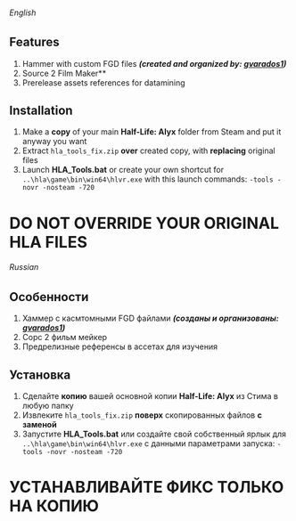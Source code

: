 ###### English
## Features
1. Hammer with custom FGD files ***(created and organized by: [gvarados1](https://github.com/gvarados1/Half-Life-Alyx-FGD))***
2. Source 2 Film Maker**
3. Prerelease assets references for datamining

## Installation
1. Make a **copy** of your main **Half-Life: Alyx** folder from Steam and put it anyway you want
2. Extract `hla_tools_fix.zip` **over** created copy, with **replacing** original files
3. Launch **HLA_Tools.bat** or create your own shortcut for `..\hla\game\bin\win64\hlvr.exe` with this launch commands: `-tools -novr -nosteam -720`

# DO NOT OVERRIDE YOUR ORIGINAL HLA FILES

###### Russian
## Особенности
1. Хаммер с касмтомными FGD файлами ***(созданы и организованы: [gvarados1](https://github.com/gvarados1/Half-Life-Alyx-FGD))***
2. Сорс 2 фильм мейкер
3. Предрелизные референсы в ассетах для изучения

## Установка
1. Сделайте **копию** вашей основной копии **Half-Life: Alyx** из Стима в любую папку
2. Извлеките `hla_tools_fix.zip` **поверх** скопированных файлов **с заменой**
3. Запустите **HLA_Tools.bat** или создайте свой собственный ярлык для `..\hla\game\bin\win64\hlvr.exe` с данными параметрами запуска: `-tools -novr -nosteam -720`

# УСТАНАВЛИВАЙТЕ ФИКС ТОЛЬКО НА КОПИЮ
